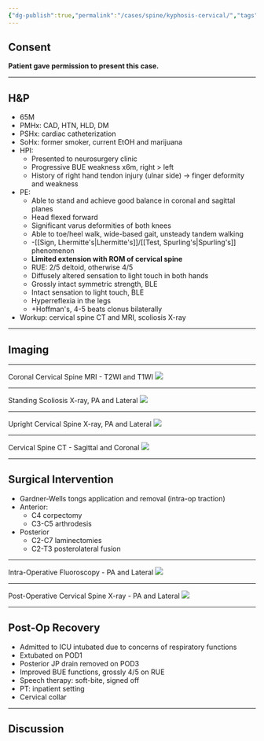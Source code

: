 ```yaml
---
{"dg-publish":true,"permalink":"/cases/spine/kyphosis-cervical/","tags":["spine/c","fusion","corpectomy"],"created":"2023-05-22T21:19:31.000-05:00","updated":"2023-06-02T16:37:32.715-05:00"}
---
```



## Consent

**Patient gave permission to present this case.**

---

## H&P

- 65M
- PMHx: CAD, HTN, HLD, DM
- PSHx: cardiac catheterization
- SoHx: former smoker, current EtOH and marijuana
- HPI: 
	- Presented to neurosurgery clinic
	- Progressive BUE weakness x6m, right \> left
	- History of right hand tendon injury (ulnar side) -> finger deformity and weakness
- PE: 
	- Able to stand and achieve good balance in coronal and sagittal planes
	- Head flexed forward
	- Significant varus deformities of both knees
	- Able to toe/heel walk, wide-based gait, unsteady tandem walking
	- -[[Sign, Lhermitte's\|Lhermitte's]]/[[Test, Spurling's\|Spurling's]] phenomenon
	- **Limited extension with ROM of cervical spine**
	- RUE: 2/5 deltoid, otherwise 4/5
	- Diffusely altered sensation to light touch in both hands
	- Grossly intact symmetric strength, BLE
	- Intact sensation to light touch, BLE
	- Hyperreflexia in the legs
	- +Hoffman's, 4-5 beats clonus bilaterally
- Workup: cervical spine CT and MRI, scoliosis X-ray

---

## Imaging

---

Coronal Cervical Spine MRI - T2WI and T1WI 
![](https://i.imgur.com/oHgaO1s.png)

---

Standing Scoliosis X-ray, PA and Lateral
![](https://i.imgur.com/8VFxqET.png)

---

Upright Cervical Spine X-ray, PA and Lateral
![](https://i.imgur.com/M1tkNSZ.png)

---

Cervical Spine CT - Sagittal and Coronal
![](https://i.imgur.com/UPDaHDi.png)

---

## Surgical Intervention

- Gardner-Wells tongs application and removal (intra-op traction)
- Anterior:
	- C4 corpectomy
	- C3-C5 arthrodesis
- Posterior
	- C2-C7 laminectomies
	- C2-T3 posterolateral fusion

---

Intra-Operative Fluoroscopy - PA and Lateral
![](https://i.imgur.com/A3ldGn2.jpg)

---

Post-Operative Cervical Spine X-ray - PA and Lateral
![](https://i.imgur.com/w9NFhjz.jpg)

---

## Post-Op Recovery

- Admitted to ICU intubated due to concerns of respiratory functions
- Extubated on POD1
- Posterior JP drain removed on POD3
- Improved BUE functions, grossly 4/5 on RUE
- Speech therapy: soft-bite, signed off
- PT: inpatient setting
- Cervical collar 

---

## Discussion
